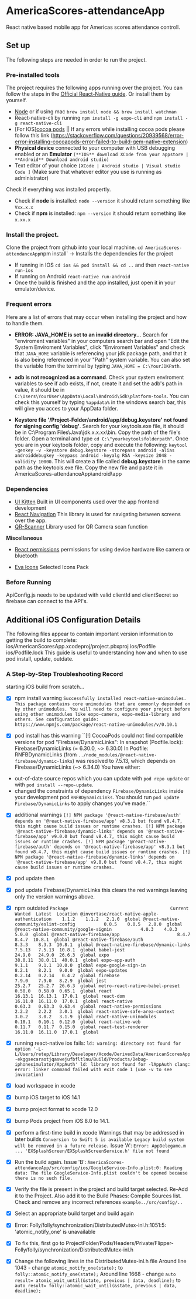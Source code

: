 # AmericaScores-attendanceApp

React native based mobile app for Americas scores attendance controll.

## Set up

The following steps are needed in order to run the project.

### Pre-installed tools

The project requires the following apps running over the project. You can follow the steps in the [Official React-Native guide](https://reactnative.dev/docs/environment-setup). Or install them by yourself.

- [Node](https://nodejs.org/en/) or if using mac `brew install node && brew install watchman`
- React-native-cli by running `npm install -g expo-cli` and `npm install -g react-native-cli`
- [For IOS][cocoa pods](https://cocoapods.org/) || If any errors while installing cocoa pods please follow this link (https://stackoverflow.com/questions/20939568/error-error-installing-cocoapods-error-failed-to-build-gem-native-extension)
- **Physical device** connected to your computer with USB debugging enabled or an **Emulator** `(**IOS** download XCode from your appstore | **Android** Download android studio)`
- Text editor of your choice `[XCode | Android studio | Visual studio Code ]` (Make sure that whatever editor you use is running as administrator)

Check if everything was installed propertly.

- Check if **node** is installed: `node --version` it should return something like `Vxx.x.x`
- Check if **npm** is installed: `npm --version` it should return something like `x.xx.x`

### Install the project.

Clone the project from github into your local machine.
`cd AmericaScores-attendanceApp`npm install` -> Installs the dependencies for the project

- If running in IOS `cd ios && pod install && cd ..` and then `react-native run-ios`
- If running on Android
  `react-native run-android`
- Once the build is finished and the app installed, just open it in your emulator/device.

### Frequent errors

Here are a list of errors that may occur when installing the project and how to handle them.

- **ERROR: JAVA_HOME is set to an invalid directory..**. Search for "enviroment variables" in your computers search bar and open "Edit the System Enviroment Variables", click "Enviroment Variables" and check that `JAVA_HOME` variable is referencing your jdk package path, and that it is also being referenced in your "Path" system variable. You can also set the variable from the terminal by typing `JAVA_HOME = C:\YourJDKPath`.

- **adb is not recognized as a command**. Check your system enviroment variables to see if adb exists, if not, create it and set the adb's path in value, it should be in `C:\Users\YourUser\AppData\Local\Android\Sdk\platform-tools`. You can check this yourself by typing `%appdata%` in the windows search bar, this will give you acces to your AppData folder.

- **Keystore file '/Project-Folder/android/app/debug.keystore' not found for signing config 'debug'**. Search for your keytools.exe file, it should be in C:\Program Files\Java\jdk.x.x.xx\bin. Copy the path of the file's folder. Open a terminal and type `cd C:\"yourkeytoolsfolderpath"`. Once you are in your keytools folder, copy and execute the following: `keytool -genkey -v -keystore debug.keystore -storepass android -alias androiddebugkey -keypass android -keyalg RSA -keysize 2048 -validity 10000`. This will create a file called **debug.keystore** in the same path as the keytools.exe file. Copy the new file and paste it in AmericaScores-attendanceApp\android\app

### Dependencies

- [UI Kitten](https://akveo.github.io/react-native-ui-kitten/) Built in UI components used over the app frontend development
- [React Navigation](https://reactnavigation.org/) This library is used for navigating between screens over the app.
- [QR-Scanner](https://www.npmjs.com/package/react-native-qrcode-scanner) Library used for QR Camera scan function

**Miscellaneous**

- [React permissions](https://github.com/react-native-community/react-native-permissions) permissions for using device hardware like camera or bluetooth

- [Eva Icons](https://akveo.github.io/eva-icons/) Selected Icons Pack

### Before Running
ApiConfig.js needs to be updated with valid clientId and clientSecret so firebase can connect to the API's.

## Additional iOS Configuration Details
The following files appear to contain important version information to getting the build to complete:
ios/AmericanScoresApp.xcodeproj/project.pbxproj
ios/Podfile
ios/Podfile.lock
This guide is useful to understanding how and when to use pod install, update, outdate.
### A Step-by-Step Troubleshooting Record
starting iOS build from scratch...
- [x] npm install warning
``Successfully installed react-native-unimodules. This package contains core unimodules that are commonly depended on by other unimodules. You will need to configure your project before using other unimodules like expo-camera, expo-media-library and others.
See configuration guide:
  https://www.npmjs.com/package/react-native-unimodules/v/0.10.1``
  
- [x] pod install has this warning
``[!] CocoaPods could not find compatible versions for pod "Firebase/DynamicLinks":
  In snapshot (Podfile.lock):
    Firebase/DynamicLinks (= 6.30.0, ~> 6.30.0)
  In Podfile:
    RNFBDynamicLinks (from `../node_modules/@react-native-firebase/dynamic-links`) was resolved to 7.5.13, which depends on
      Firebase/DynamicLinks (~> 6.34.0)
You have either:
 * out-of-date source repos which you can update with `pod repo update` or with `pod install --repo-update`.
 * changed the constraints of dependency `Firebase/DynamicLinks` inside your development pod `RNFBDynamicLinks`.
   You should run `pod update Firebase/DynamicLinks` to apply changes you've made.``
   
- [x] additional warnings
``[!] NPM package '@react-native-firebase/auth' depends on '@react-native-firebase/app' v8.3.1 but found v8.4.7, this might cause build issues or runtime crashes.
[!] NPM package '@react-native-firebase/dynamic-links' depends on '@react-native-firebase/app' v9.0.0 but found v8.4.7, this might cause build issues or runtime crashes.
[!] NPM package '@react-native-firebase/auth' depends on '@react-native-firebase/app' v8.3.1 but found v8.4.7, this might cause build issues or runtime crashes.
[!] NPM package '@react-native-firebase/dynamic-links' depends on '@react-native-firebase/app' v9.0.0 but found v8.4.7, this might cause build issues or runtime crashes.``
- [x] pod update then
- [x] pod update Firebase/DynamicLinks
this clears the red warnings leaving only the version warnings above.

- [x] npm outdated
``Package                                       Current   Wanted  Latest  Location
@invertase/react-native-apple-authentication    1.1.2    1.1.2   2.1.0  global
@react-native-community/eslint-config           0.0.5    0.0.5   2.0.0  global
@react-native-community/google-signin           4.0.3    4.0.3   5.0.0  global
@react-native-firebase/app                      8.4.7    8.4.7  10.8.1  global
@react-native-firebase/auth                     8.3.3    8.3.3  10.8.1  global
@react-native-firebase/dynamic-links           7.5.13   7.5.13  10.8.1  global
babel-jest                                     24.9.0   24.9.0  26.6.3  global
expo                                          38.0.11  38.0.11  40.0.1  global
expo-app-auth                                   9.1.1    9.1.1  10.0.0  global
expo-google-sign-in                             8.2.1    8.2.1   9.0.0  global
expo-updates                                   0.2.14   0.2.14   0.4.2  global
firebase                                        7.9.0    7.9.0   8.2.9  global
jest                                           25.2.7   25.2.7  26.6.3  global
metro-react-native-babel-preset                0.58.0   0.58.0  0.65.1  global
react                                         16.13.1  16.13.1  17.0.1  global
react-dom                                     16.11.0  16.11.0  17.0.1  global
react-native                                   0.63.3   0.63.3  0.63.4  global
react-native-permissions                        2.2.2    2.2.2   3.0.1  global
react-native-safe-area-context                  3.0.2    3.0.2   3.1.9  global
react-native-unimodules                        0.10.1   0.10.1  0.12.0  global
react-native-web                               0.11.7   0.11.7  0.15.0  global
react-test-renderer                           16.11.0  16.11.0  17.0.1  global``
- [x] running react-native ios fails:
``ld: warning: directory not found for option '-L-L/Users/retep/Library/Developer/Xcode/DerivedData/AmericanScoresApp-ekggsecaraotjqaswejufbfltlnu/Build/Products/Debug-iphonesimulator/AppAuth'
ld: library not found for -lAppAuth
clang: error: linker command failed with exit code 1 (use -v to see invocation)``
- [x] load workspace in xcode
- [x] bump iOS target to iOS 14.1
- [x] bump project format to xcode 12.0
- [x] bump Pods project from iOS 8.0 to 14.1.
- [x] perform a first-time build in xcode
Warnings that may be addressed in later builds
``Conversion to Swift 5 is available
Legacy build system will be removed in a future release.``
Issue 'A':
``Error: AppDelegame.m ... 'EXSplashScreen/EXSplashScreenService.h' file not found``
- [x] Run the build again. 
Issue 'B':
``AmericaScores-attendanceApp/src/config/ios/GoogleService-Info.plist:0: Reading data: The file GoogleService-Info.plist couldn't be opened because there is no such file.``
- [x] Verify the file is present in the project and build target selected. Re-Add it to the Project. Also add it to the Build Phases: Compile Sources list.
Check and remove any incorrect references ``example../src/config/..``
- [x] Select an appropriate build target and build again

- [x] Error: Folly/folly/synchronization/DistributedMutex-inl.h:1051:5: 'atomic_notify_one<unsigned long>' is unavailable
- [x] To fix this, first go to ProjectFolder/Pods/Headers/Private/Flipper-Folly/folly/synchronization/DistributedMutex-inl.h
- [x] Change the following lines in the DistributedMutex-inl.h file
Around line 1043 - change `atomic_notify_one(state);` to `folly::atomic_notify_one(state);`
Around line 1668 - change `auto result= atomic_wait_until(&state, previous | data, deadline);` to `auto result= folly::atomic_wait_until(&state, previous | data, deadline);`
